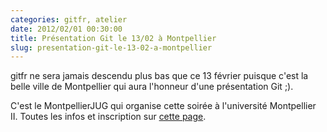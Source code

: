 ```yaml
---
categories: gitfr, atelier
date: 2012/02/01 00:30:00
title: Présentation Git le 13/02 à Montpellier
slug: presentation-git-le-13-02-a-montpellier
---
```


gitfr ne sera jamais descendu plus bas que ce 13 février puisque c'est la
belle ville de Montpellier qui aura l'honneur d'une présentation Git ;).

C'est le MontpellierJUG qui organise cette soirée à l'université Montpellier
II. Toutes les infos et inscription sur [cette page](https://www.eventbrite.com/event/2870566943?nomo=1).
